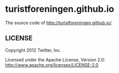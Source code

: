turistforeningen.github.io
======

The source code of http://turistforeningen.github.io/

LICENSE
------------

Copyright 2012 Twitter, Inc.

Licensed under the Apache License, Version 2.0: http://www.apache.org/licenses/LICENSE-2.0

